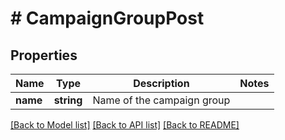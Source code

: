 # # CampaignGroupPost

## Properties

Name | Type | Description | Notes
------------ | ------------- | ------------- | -------------
**name** | **string** | Name of the campaign group |

[[Back to Model list]](../../README.md#models) [[Back to API list]](../../README.md#endpoints) [[Back to README]](../../README.md)
